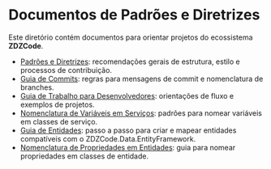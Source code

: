 # Documentos de Padrões e Diretrizes

Este diretório contém documentos para orientar projetos do ecossistema **ZDZCode**.

- [Padrões e Diretrizes](./padroes-e-diretrizes.md): recomendações gerais de estrutura, estilo e processos de contribuição.
- [Guia de Commits](./guia-de-commits.md): regras para mensagens de commit e nomenclatura de branches.
- [Guia de Trabalho para Desenvolvedores](./orientacoes-desenvolvedores.md): orientações de fluxo e exemplos de projetos.
- [Nomenclatura de Variáveis em Serviços](./nomenclatura-variaveis-servico.md): padrões para nomear variáveis em classes de serviço.
- [Guia de Entidades](./guia-entidades.md): passo a passo para criar e mapear entidades compatíveis com o ZDZCode.Data.EntityFramework.
- [Nomenclatura de Propriedades em Entidades](./nomenclatura-propriedades-entidade.md): guia para nomear propriedades em classes de entidade.
